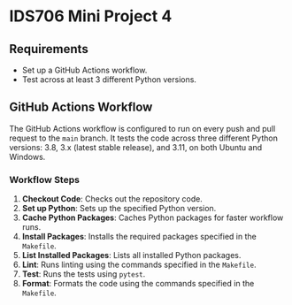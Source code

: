 # IDS706 Mini Project 4
## Requirements

- Set up a GitHub Actions workflow.
- Test across at least 3 different Python versions.

## GitHub Actions Workflow

The GitHub Actions workflow is configured to run on every push and pull request to the `main` branch. It tests the code across three different Python versions: 3.8, 3.x (latest stable release), and 3.11, on both Ubuntu and Windows.

### Workflow Steps

1. **Checkout Code**: Checks out the repository code.
2. **Set up Python**: Sets up the specified Python version.
3. **Cache Python Packages**: Caches Python packages for faster workflow runs.
4. **Install Packages**: Installs the required packages specified in the `Makefile`.
5. **List Installed Packages**: Lists all installed Python packages.
6. **Lint**: Runs linting using the commands specified in the `Makefile`.
7. **Test**: Runs the tests using `pytest`.
8. **Format**: Formats the code using the commands specified in the `Makefile`.

